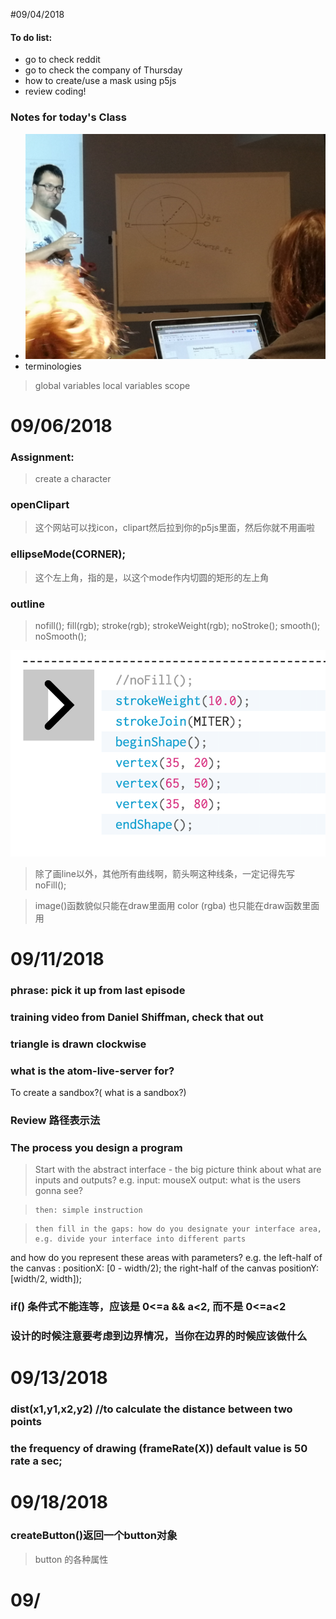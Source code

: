 #09/04/2018

#### To do list:
+ go to check reddit
+ go to check the company of Thursday
+ how to create/use a mask using p5js
+ review coding!

### Notes for today's Class
+ ![](pie.jpg)
+ terminologies
> global variables
  local variables
  scope


# 09/06/2018

### Assignment:
> create a character

### openClipart
> 这个网站可以找icon，clipart然后拉到你的p5js里面，然后你就不用画啦

### ellipseMode(CORNER);
> 这个左上角，指的是，以这个mode作内切圆的矩形的左上角

### outline
> nofill();
> fill(rgb);
> stroke(rgb);
> strokeWeight(rgb);
> noStroke();
> smooth();
> noSmooth();

![](MITER.png)
> 除了画line以外，其他所有曲线啊，箭头啊这种线条，一定记得先写 noFill();

> image()函数貌似只能在draw里面用
>color (rgba) 也只能在draw函数里面用


# 09/11/2018

### phrase: pick it up from last episode

### training video from Daniel Shiffman, check that out

### triangle is drawn clockwise

### what is the atom-live-server for?
 To create a sandbox?( what is a sandbox?)

### Review 路径表示法

### The process you design a program
> Start with the abstract interface - the big picture
  think about what are inputs and outputs?
  e.g. input: mouseX
       output: what is the users gonna see?

>     then: simple instruction

>     then fill in the gaps: how do you designate your interface area, e.g. divide your interface into different parts
 and how do you represent these areas with parameters?
 e.g. the left-half of the canvas : positionX: [0 - width/2);
      the right-half of the canvas positionY: [width/2, width]);

### if() 条件式不能连等，应该是 0<=a && a<2, 而不是 0<=a<2

### 设计的时候注意要考虑到边界情况，当你在边界的时候应该做什么


# 09/13/2018

### dist(x1,y1,x2,y2) //to calculate the distance between two points

### the frequency of drawing (frameRate(X)) default value is 50 rate a sec;


# 09/18/2018

### createButton()返回一个button对象
> button 的各种属性


# 09/
